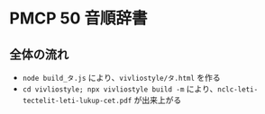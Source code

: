 # PMCP 50 音順辞書

## 全体の流れ

- `node build_タ.js` により、`vivliostyle/タ.html` を作る
- `cd vivliostyle; npx vivliostyle build -m` により、`nclc-leti-tectelit-leti-lukup-cet.pdf` が出来上がる
